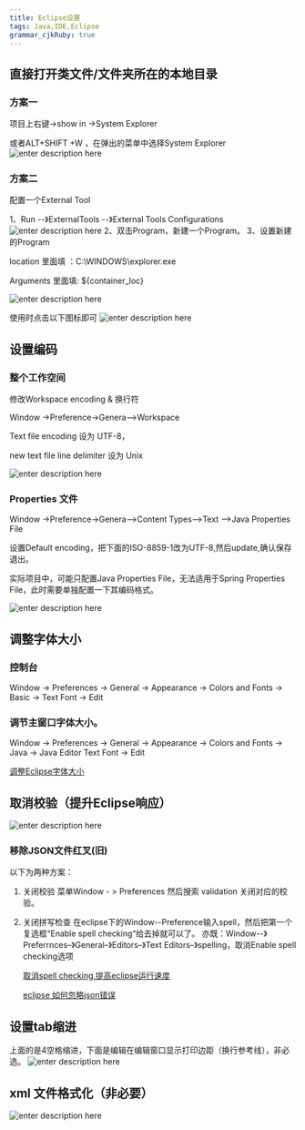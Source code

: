 ```yaml
---
title: Eclipse设置
tags: Java,IDE,Eclipse
grammar_cjkRuby: true
---
```


## 直接打开类文件/文件夹所在的本地目录

### 方案一
项目上右键->show in ->System Explorer

或者ALT+SHIFT +W ，在弹出的菜单中选择System Explorer
![enter description here](./images/1530856514719.png)
### 方案二

配置一个External Tool

1、Run --》ExternalTools --》External Tools Configurations
![enter description here](./images/1530856839059.png)
2、双击Program，新建一个Program。
3、设置新建的Program

location 里面填 ：C:\WINDOWS\explorer.exe 

Arguments 里面填: ${container_loc}

![enter description here](./images/1530857019405.png)

使用时点击以下图标即可
![enter description here](./images/1530857094819.png)


## 设置编码

### 整个工作空间
修改Workspace encoding & 换行符

Window ->Preference->Genera-->Workspace

Text file encoding 设为 UTF-8，

new text file line delimiter 设为 Unix

![enter description here](./images/1530856166309.png)
	
### Properties 文件
Window ->Preference->Genera-->Content Types-->Text -->Java Properties File

设置Default encoding，把下面的ISO-8859-1改为UTF-8,然后update,确认保存退出。

实际项目中，可能只配置Java Properties File，无法适用于Spring Properties File，此时需要单独配置一下其编码格式。

![enter description here](./images/1530847763660.png)

## 调整字体大小

### 控制台 

Window -> Preferences -> General -> Appearance -> Colors and Fonts -> Basic -> Text Font -> Edit 

### 调节主窗口字体大小。
 Window -> Preferences -> General -> Appearance -> Colors and Fonts -> Java -> Java Editor Text Font -> Edit
 
 [调整Eclipse字体大小](http://blog.csdn.net/magi1201/article/details/45921907)
 
 ## 取消校验（提升Eclipse响应）
 ![enter description here](./images/1530857216638.png)
 
 ### 移除JSON文件红叉(旧)
 	
以下为两种方案：

1. 关闭校验
	菜单Window - > Preferences
	然后搜索 validation 
	关闭对应的校验。

2. 关闭拼写检查
	在eclipse下的Window--Preference输入spell，然后把第一个复选框“Enable spell checking“给去掉就可以了。
	亦既：Window--》 Preferrnces–》General–》Editors–》Text Editors–》spelling，取消Enable spell checking选项
	
	[取消spell checking,提高eclipse运行速度](https://www.cnblogs.com/112ba/p/6220117.html)
	
	[eclipse 如何忽略json错误](https://zhidao.baidu.com/question/748903465308311892.html)
	
## 设置tab缩进
上面的是4空格缩进，下面是编辑在编辑窗口显示打印边距（换行参考线），非必选。
![enter description here](./images/1530848219061.png)
## xml 文件格式化（非必要）
![enter description here](./images/1530857444590.png)